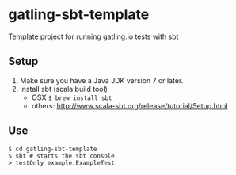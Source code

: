 # gatling-sbt-template

Template project for running gatling.io tests with sbt

## Setup

1. Make sure you have a Java JDK version 7 or later.
2. Install sbt (scala build tool)
   - OSX  ```$ brew install sbt```
   - others: http://www.scala-sbt.org/release/tutorial/Setup.html

## Use

```
$ cd gatling-sbt-template
$ sbt # starts the sbt console
> testOnly example.ExampleTest
```
